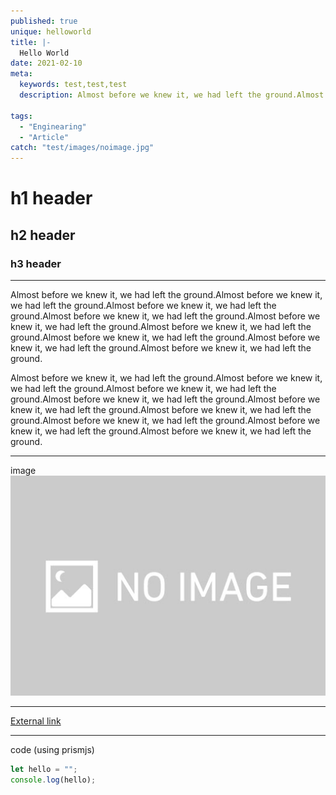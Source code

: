 ```yaml
---
published: true
unique: helloworld
title: |-
  Hello World
date: 2021-02-10
meta:
  keywords: test,test,test
  description: Almost before we knew it, we had left the ground.Almost before we knew it, we had left the ground.Almost before we knew it, we had left the ground.Almost before we knew it, we had left the ground.Almost before we knew it, we had left the ground.Almost before we knew it, we had left the ground.Almost before we knew it, we had left the ground.Almost before we knew it, we had left the ground.Almost before we knew it, we had left the ground.

tags:
  - "Enginearing"
  - "Article"
catch: "test/images/noimage.jpg"
---
```


# h1 header

## h2 header

### h3 header

---

Almost before we knew it, we had left the ground.Almost before we knew it, we had left the ground.Almost before we knew it, we had left the ground.Almost before we knew it, we had left the ground.Almost before we knew it, we had left the ground.Almost before we knew it, we had left the ground.Almost before we knew it, we had left the ground.Almost before we knew it, we had left the ground.Almost before we knew it, we had left the ground.

Almost before we knew it, we had left the ground.Almost before we knew it, we had left the ground.Almost before we knew it, we had left the ground.Almost before we knew it, we had left the ground.Almost before we knew it, we had left the ground.Almost before we knew it, we had left the ground.Almost before we knew it, we had left the ground.Almost before we knew it, we had left the ground.Almost before we knew it, we had left the ground.

---

image
![Image](./images/noimage.jpg)

---

[External link](https://algrid.me)

---

code (using prismjs)

```javascript
let hello = "";
console.log(hello);
```
